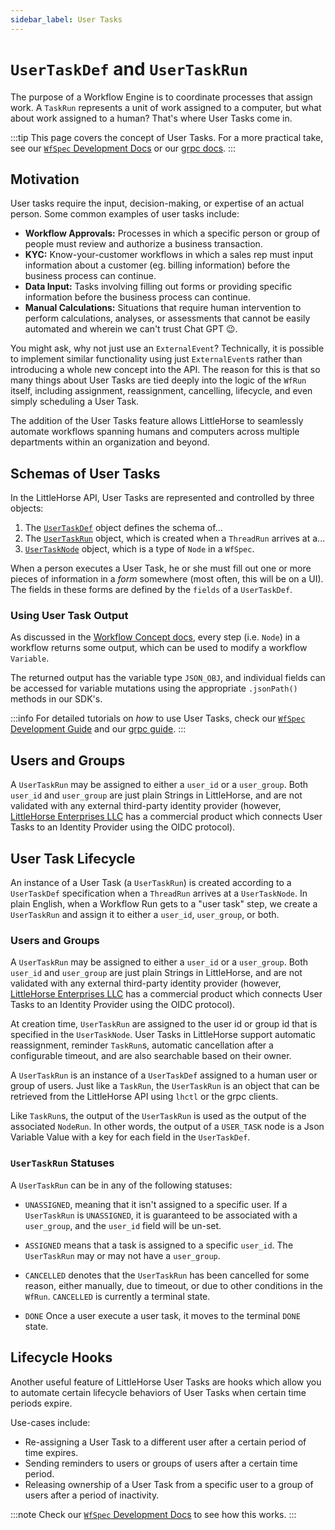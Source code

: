 ```yaml
---
sidebar_label: User Tasks
---
```

# `UserTaskDef` and `UserTaskRun`

The purpose of a Workflow Engine is to coordinate processes that assign work. A `TaskRun` represents a unit of work assigned to a computer, but what about work assigned to a human? That's where User Tasks come in.

:::tip
This page covers the concept of User Tasks. For a more practical take, see our [`WfSpec` Development Docs](../05-developer-guide/08-wfspec-development/08-user-tasks.md) or our [grpc docs](../05-developer-guide/09-grpc/20-user-tasks.md).
:::

## Motivation

User tasks require the input, decision-making, or expertise of an actual person. Some common examples of user tasks include:

* **Workflow Approvals:** Processes in which a specific person or group of people must review and authorize a business transaction.
* **KYC:** Know-your-customer workflows in which a sales rep must input information about a customer (eg. billing information) before the business process can continue.
* **Data Input:** Tasks involving filling out forms or providing specific information before the business process can continue.
* **Manual Calculations:** Situations that require human intervention to perform calculations, analyses, or assessments that cannot be easily automated and wherein we can't trust Chat GPT :wink:.

You might ask, why not just use an `ExternalEvent`? Technically, it is possible to implement similar functionality using just `ExternalEvent`s rather than introducing a whole new concept into the API. The reason for this is that so many things about User Tasks are tied deeply into the logic of the `WfRun` itself, including assignment, reassignment, cancelling, lifecycle, and even simply scheduling a User Task.

The addition of the User Tasks feature allows LittleHorse to seamlessly automate workflows spanning humans and computers across multiple departments within an organization and beyond.

## Schemas of User Tasks

In the LittleHorse API, User Tasks are represented and controlled by three objects: 

1. The [`UserTaskDef`](../08-api.md#usertaskdef) object defines the schema of...
2. The [`UserTaskRun`](../08-api.md#usertaskrun) object, which is created when a `ThreadRun` arrives at a...
3. [`UserTaskNode`](../08-api.md#usertasknode) object, which is a type of `Node` in a `WfSpec`.

When a person executes a User Task, he or she must fill out one or more pieces of information in a _form_ somewhere (most often, this will be on a UI). The fields in these forms are defined by the `fields` of a `UserTaskDef`.

### Using User Task Output

As discussed in the [Workflow Concept docs](./01-workflows.md), every step (i.e. `Node`) in a workflow returns some output, which can be used to modify a workflow `Variable`.

The returned output has the variable type `JSON_OBJ`, and individual fields can be accessed for variable mutations using the appropriate `.jsonPath()` methods in our SDK's.

:::info
For detailed tutorials on _how_ to use User Tasks, check our [`WfSpec` Development Guide](../05-developer-guide/08-wfspec-development/08-user-tasks.md) and our [grpc guide](../05-developer-guide/09-grpc/20-user-tasks.md).
:::

## Users and Groups

A `UserTaskRun` may be assigned to either a `user_id` or a `user_group`. Both `user_id` and `user_group` are just plain Strings in LittleHorse, and are not validated with any external third-party identity provider (however, [LittleHorse Enterprises LLC](https://littlehorse.io) has a commercial product which connects User Tasks to an Identity Provider using the OIDC protocol).



## User Task Lifecycle

An instance of a User Task (a `UserTaskRun`) is created according to a `UserTaskDef` specification when a `ThreadRun` arrives at a `UserTaskNode`. In plain English, when a Workflow Run gets to a "user task" step, we create a `UserTaskRun` and assign it to either a `user_id`, `user_group`, or both.

### Users and Groups

A `UserTaskRun` may be assigned to either a `user_id` or a `user_group`. Both `user_id` and `user_group` are just plain Strings in LittleHorse, and are not validated with any external third-party identity provider (however, [LittleHorse Enterprises LLC](https://littlehorse.io) has a commercial product which connects User Tasks to an Identity Provider using the OIDC protocol).

At creation time, `UserTaskRun` are assigned to the user id or group id that is specified in the `UserTaskNode`. User Tasks in LittleHorse support automatic reassignment, reminder `TaskRun`s, automatic cancellation after a configurable timeout, and are also searchable based on their owner.

A `UserTaskRun` is an instance of a `UserTaskDef` assigned to a human user or group of users. Just like a `TaskRun`, the `UserTaskRun` is an object that can be retrieved from the LittleHorse API using `lhctl` or the grpc clients.

Like `TaskRun`s, the output of the `UserTaskRun` is used as the output of the associated `NodeRun`. In other words, the output of a `USER_TASK` node is a Json Variable Value with a key for each field in the `UserTaskDef`.

### `UserTaskRun` Statuses

A `UserTaskRun` can be in any of the following statuses:

* `UNASSIGNED`, meaning that it isn't assigned to a specific user. If a `UserTaskRun` is `UNASSIGNED`, it is guaranteed to be associated with a `user_group`, and the `user_id` field will be un-set.

* `ASSIGNED` means that a task is assigned to a specific `user_id`. The `UserTaskRun` may or may not have a `user_group`.

* `CANCELLED` denotes that the `UserTaskRun` has been cancelled for some reason, either manually, due to timeout, or due to other conditions in the `WfRun`. `CANCELLED` is currently a terminal state.

* `DONE` Once a user execute a user task, it moves to the terminal `DONE` state. 

## Lifecycle Hooks

Another useful feature of LittleHorse User Tasks are hooks which allow you to automate certain lifecycle behaviors of User Tasks when certain time periods expire.

Use-cases include:
* Re-assigning a User Task to a different user after a certain period of time expires.
* Sending reminders to users or groups of users after a certain time period.
* Releasing ownership of a User Task from a specific user to a group of users after a period of inactivity.

:::note
Check our [`WfSpec` Development Docs](../05-developer-guide/08-wfspec-development/08-user-tasks.md#automatic-reassignment) to see how this works.
:::
